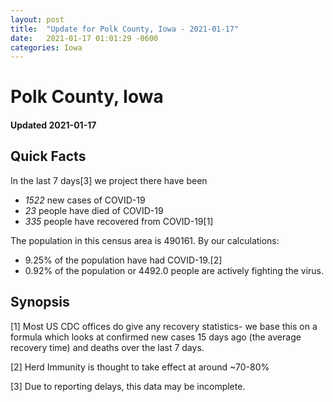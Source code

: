```yaml
---
layout: post
title:  "Update for Polk County, Iowa - 2021-01-17"
date:   2021-01-17 01:01:29 -0600
categories: Iowa
---
```


# Polk County, Iowa
#### Updated 2021-01-17

## Quick Facts

In the last 7 days[3] we project there have been
- *1522* new cases of COVID-19
- *23* people have died of COVID-19
- *335* people have recovered from COVID-19[1]

The population in this census area is 490161. By our calculations:
- 9.25% of the population have had COVID-19.[2]
- 0.92% of the population or 4492.0 people are actively fighting the virus.

## Synopsis




[1] Most US CDC offices do give any recovery statistics- we base this on a formula which looks at confirmed new cases
15 days ago (the average recovery time) and deaths over the last 7 days.

[2] Herd Immunity is thought to take effect at around ~70-80%

[3] Due to reporting delays, this data may be incomplete.
 
    